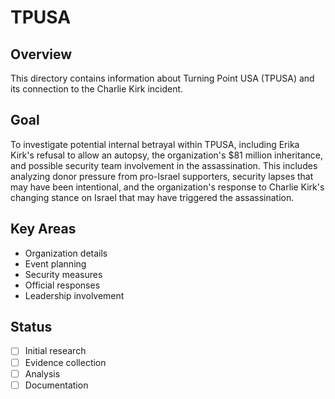 # TPUSA

## Overview
This directory contains information about Turning Point USA (TPUSA) and its connection to the Charlie Kirk incident.

## Goal
To investigate potential internal betrayal within TPUSA, including Erika Kirk's refusal to allow an autopsy, the organization's $81 million inheritance, and possible security team involvement in the assassination. This includes analyzing donor pressure from pro-Israel supporters, security lapses that may have been intentional, and the organization's response to Charlie Kirk's changing stance on Israel that may have triggered the assassination.

## Key Areas
- Organization details
- Event planning
- Security measures
- Official responses
- Leadership involvement

## Status
- [ ] Initial research
- [ ] Evidence collection
- [ ] Analysis
- [ ] Documentation